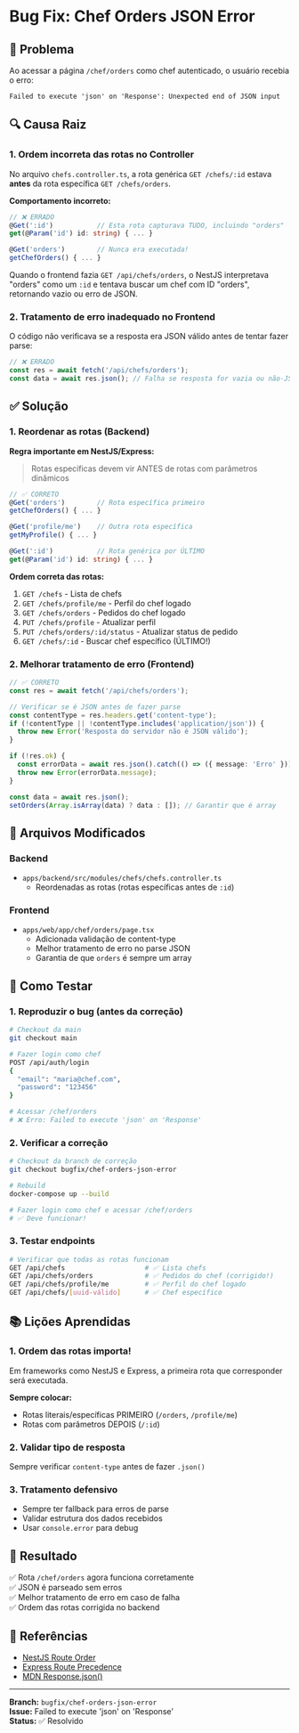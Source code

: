 # Bug Fix: Chef Orders JSON Error

## 🐛 Problema

Ao acessar a página `/chef/orders` como chef autenticado, o usuário recebia o erro:
```
Failed to execute 'json' on 'Response': Unexpected end of JSON input
```

## 🔍 Causa Raiz

### 1. Ordem incorreta das rotas no Controller

No arquivo `chefs.controller.ts`, a rota genérica `GET /chefs/:id` estava **antes** da rota específica `GET /chefs/orders`.

**Comportamento incorreto:**
```typescript
// ❌ ERRADO
@Get(':id')           // Esta rota capturava TUDO, incluindo "orders"
get(@Param('id') id: string) { ... }

@Get('orders')        // Nunca era executada!
getChefOrders() { ... }
```

Quando o frontend fazia `GET /api/chefs/orders`, o NestJS interpretava "orders" como um `:id` e tentava buscar um chef com ID "orders", retornando vazio ou erro de JSON.

### 2. Tratamento de erro inadequado no Frontend

O código não verificava se a resposta era JSON válido antes de tentar fazer parse:
```typescript
// ❌ ERRADO
const res = await fetch('/api/chefs/orders');
const data = await res.json(); // Falha se resposta for vazia ou não-JSON
```

## ✅ Solução

### 1. Reordenar as rotas (Backend)

**Regra importante em NestJS/Express:**
> Rotas específicas devem vir ANTES de rotas com parâmetros dinâmicos

```typescript
// ✅ CORRETO
@Get('orders')        // Rota específica primeiro
getChefOrders() { ... }

@Get('profile/me')    // Outra rota específica
getMyProfile() { ... }

@Get(':id')           // Rota genérica por ÚLTIMO
get(@Param('id') id: string) { ... }
```

**Ordem correta das rotas:**
1. `GET /chefs` - Lista de chefs
2. `GET /chefs/profile/me` - Perfil do chef logado
3. `GET /chefs/orders` - Pedidos do chef logado
4. `PUT /chefs/profile` - Atualizar perfil
5. `PUT /chefs/orders/:id/status` - Atualizar status de pedido
6. `GET /chefs/:id` - Buscar chef específico (ÚLTIMO!)

### 2. Melhorar tratamento de erro (Frontend)

```typescript
// ✅ CORRETO
const res = await fetch('/api/chefs/orders');

// Verificar se é JSON antes de fazer parse
const contentType = res.headers.get('content-type');
if (!contentType || !contentType.includes('application/json')) {
  throw new Error('Resposta do servidor não é JSON válido');
}

if (!res.ok) {
  const errorData = await res.json().catch(() => ({ message: 'Erro' }));
  throw new Error(errorData.message);
}

const data = await res.json();
setOrders(Array.isArray(data) ? data : []); // Garantir que é array
```

## 📁 Arquivos Modificados

### Backend
- `apps/backend/src/modules/chefs/chefs.controller.ts`
  - Reordenadas as rotas (rotas específicas antes de `:id`)

### Frontend
- `apps/web/app/chef/orders/page.tsx`
  - Adicionada validação de content-type
  - Melhor tratamento de erro no parse JSON
  - Garantia de que `orders` é sempre um array

## 🧪 Como Testar

### 1. Reproduzir o bug (antes da correção)
```bash
# Checkout da main
git checkout main

# Fazer login como chef
POST /api/auth/login
{
  "email": "maria@chef.com",
  "password": "123456"
}

# Acessar /chef/orders
# ❌ Erro: Failed to execute 'json' on 'Response'
```

### 2. Verificar a correção
```bash
# Checkout da branch de correção
git checkout bugfix/chef-orders-json-error

# Rebuild
docker-compose up --build

# Fazer login como chef e acessar /chef/orders
# ✅ Deve funcionar!
```

### 3. Testar endpoints
```bash
# Verificar que todas as rotas funcionam
GET /api/chefs                    # ✅ Lista chefs
GET /api/chefs/orders             # ✅ Pedidos do chef (corrigido!)
GET /api/chefs/profile/me         # ✅ Perfil do chef logado
GET /api/chefs/[uuid-válido]      # ✅ Chef específico
```

## 📚 Lições Aprendidas

### 1. Ordem das rotas importa!
Em frameworks como NestJS e Express, a primeira rota que corresponder será executada.

**Sempre colocar:**
- Rotas literais/específicas PRIMEIRO (`/orders`, `/profile/me`)
- Rotas com parâmetros DEPOIS (`/:id`)

### 2. Validar tipo de resposta
Sempre verificar `content-type` antes de fazer `.json()`

### 3. Tratamento defensivo
- Sempre ter fallback para erros de parse
- Validar estrutura dos dados recebidos
- Usar `console.error` para debug

## 🎯 Resultado

✅ Rota `/chef/orders` agora funciona corretamente  
✅ JSON é parseado sem erros  
✅ Melhor tratamento de erro em caso de falha  
✅ Ordem das rotas corrigida no backend  

## 🔗 Referências

- [NestJS Route Order](https://docs.nestjs.com/controllers#route-order)
- [Express Route Precedence](https://expressjs.com/en/guide/routing.html)
- [MDN Response.json()](https://developer.mozilla.org/en-US/docs/Web/API/Response/json)

---

**Branch:** `bugfix/chef-orders-json-error`  
**Issue:** Failed to execute 'json' on 'Response'  
**Status:** ✅ Resolvido
